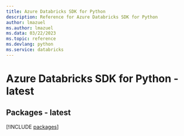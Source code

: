 ```yaml
---
title: Azure Databricks SDK for Python
description: Reference for Azure Databricks SDK for Python
author: lmazuel
ms.author: lmazuel
ms.data: 03/22/2023
ms.topic: reference
ms.devlang: python
ms.service: databricks
---
```

# Azure Databricks SDK for Python - latest
## Packages - latest
[!INCLUDE [packages](databricks-index.md)]